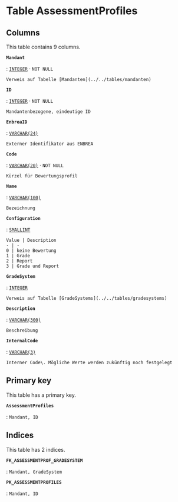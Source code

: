 # Table **AssessmentProfiles**

## Columns

This table contains 9 columns.

**`Mandant`**

:   [`INTEGER`](https://firebirdsql.org/file/documentation/html/en/refdocs/fblangref40/firebird-40-language-reference.html#fblangref40-datatypes-inttypes) · `NOT NULL`

    Verweis auf Tabelle [Mandanten](../../tables/mandanten)

**`ID`**

:   [`INTEGER`](https://firebirdsql.org/file/documentation/html/en/refdocs/fblangref40/firebird-40-language-reference.html#fblangref40-datatypes-inttypes) · `NOT NULL`

    Mandantenbezogene, eindeutige ID

**`EnbreaID`**

:   [`VARCHAR(24)`](https://firebirdsql.org/file/documentation/html/en/refdocs/fblangref40/firebird-40-language-reference.html#fblangref40-datatypes-chartypes)

    Externer Identifikator aus ENBREA

**`Code`**

:   [`VARCHAR(20)`](https://firebirdsql.org/file/documentation/html/en/refdocs/fblangref40/firebird-40-language-reference.html#fblangref40-datatypes-chartypes) · `NOT NULL`

    Kürzel für Bewertungsprofil

**`Name`**

:   [`VARCHAR(100)`](https://firebirdsql.org/file/documentation/html/en/refdocs/fblangref40/firebird-40-language-reference.html#fblangref40-datatypes-chartypes)

    Bezeichnung

**`Configuration`**

:   [`SMALLINT`](https://firebirdsql.org/file/documentation/html/en/refdocs/fblangref40/firebird-40-language-reference.html#fblangref40-datatypes-inttypes)

    Value | Description
    - | -
    0 | keine Bewertung
    1 | Grade
    2 | Report
    3 | Grade und Report

**`GradeSystem`**

:   [`INTEGER`](https://firebirdsql.org/file/documentation/html/en/refdocs/fblangref40/firebird-40-language-reference.html#fblangref40-datatypes-inttypes)

    Verweis auf Tabelle [GradeSystems](../../tables/gradesystems)

**`Description`**

:   [`VARCHAR(300)`](https://firebirdsql.org/file/documentation/html/en/refdocs/fblangref40/firebird-40-language-reference.html#fblangref40-datatypes-chartypes)

    Beschreibung

**`InternalCode`**

:   [`VARCHAR(3)`](https://firebirdsql.org/file/documentation/html/en/refdocs/fblangref40/firebird-40-language-reference.html#fblangref40-datatypes-chartypes)

    Interner Code\. Mögliche Werte werden zukünftig noch festgelegt

## Primary key

This table has a primary key.

**`AssessmentProfiles`**

:   `Mandant, ID`

## Indices

This table has 2 indices.

**`FK_ASSESSMENTPROF_GRADESYSTEM`**

:   `Mandant, GradeSystem`

**`PK_ASSESSMENTPROFILES`**

:   `Mandant, ID`
